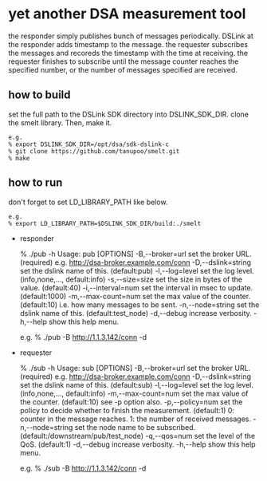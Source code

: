 yet another DSA measurement tool
================================

the responder simply publishes bunch of messages periodically.
DSLink at the responder adds timestamp to the message.
the requester subscribes the messages
and recoreds the timestamp with the time at receiving.
the requester finishes to subscribe until the message counter
reaches the specified number,
or the number of messages specified are received.

## how to build

set the full path to the DSLink SDK directory into DSLINK_SDK_DIR.
clone the smelt library.  Then, make it.

    e.g.
    % export DSLINK_SDK_DIR=/opt/dsa/sdk-dslink-c
    % git clone https://github.com/tanupoo/smelt.git
    % make

## how to run

don't forget to set LD_LIBRARY_PATH like below.

    e.g.
    % export LD_LIBRARY_PATH=$DSLINK_SDK_DIR/build:./smelt

- responder

    % ./pub -h
    Usage: pub [OPTIONS]
        -B,--broker=url     set the broker URL. (required)
                            e.g. http://dsa-broker.example.com/conn
        -D,--dslink=string  set the dslink name of this. (default:pub)
        -l,--log=level      set the log level.  (info,none,..., default:info)
        -s,--size=size      set the size in bytes of the value. (default:40)
        -i,--interval=num   set the interval in msec to update. (default:1000)
        -m,--max-count=num  set the max value of the counter. (default:10)
                            i.e. how many messages to be sent.
        -n,--node=string    set the dslink name of this. (default:test_node)
        -d,--debug          increase verbosity.
        -h,--help           show this help menu.

    e.g.
    % ./pub -B http://1.1.3.142/conn -d

- requester

    % ./sub -h
    Usage: sub [OPTIONS]
        -B,--broker=url     set the broker URL. (required)
                            e.g. http://dsa-broker.example.com/conn
        -D,--dslink=string  set the dslink name of this. (default:sub)
        -l,--log=level      set the log level.  (info,none,..., default:info)
        -m,--max-count=num  set the max value of the counter. (default:10)
                            see -p option also.
        -p,--policy=num     set the policy to decide whether to finish
                            the measurement. (default:1)
                              0: counter in the message reaches.
                              1: the number of received messages.
        -n,--node=string    set the node name to be subscribed.
                            (default:/downstream/pub/test_node)
        -q,--qos=num        set the level of the QoS. (default:1)
        -d,--debug          increase verbosity.
        -h,--help           show this help menu.

    e.g.
    % ./sub -B http://1.1.3.142/conn -d

